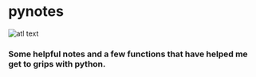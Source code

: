 # pynotes

![atl text](https://banner2.cleanpng.com/20180712/cos/kisspng-learning-to-program-using-python-programming-langu-tic-tac-toe-logo-5b47098b6cd292.0915139615313821554458.jpg)

### Some helpful notes and a few functions that have helped me get to grips with python.
